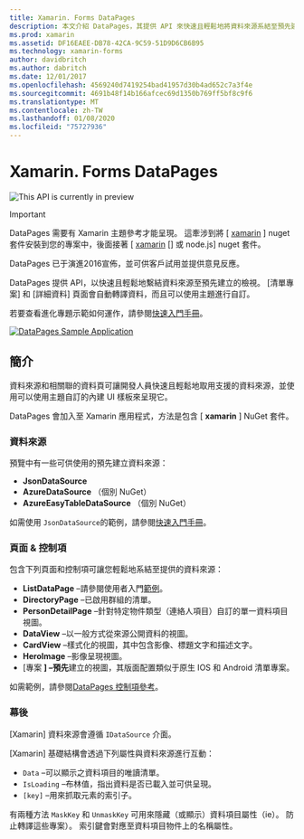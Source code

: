 ```yaml
---
title: Xamarin. Forms DataPages
description: 本文介紹 DataPages，其提供 API 來快速且輕鬆地將資料來源系結至預先建立的視圖。
ms.prod: xamarin
ms.assetid: DF16EAEE-DB78-42CA-9C59-51D9D6CB6B95
ms.technology: xamarin-forms
author: davidbritch
ms.author: dabritch
ms.date: 12/01/2017
ms.openlocfilehash: 4569240d7419254bad41957d30b4ad652c7a3f4e
ms.sourcegitcommit: 4691b48f14b166afcec69d1350b769ff5bf8c9f6
ms.translationtype: MT
ms.contentlocale: zh-TW
ms.lasthandoff: 01/08/2020
ms.locfileid: "75727936"
---
```

# <a name="xamarinforms-datapages"></a>Xamarin. Forms DataPages

![](~/media/shared/preview.png "This API is currently in preview")

> [!IMPORTANT]
> DataPages 需要有 Xamarin 主題參考才能呈現。 這牽涉到將 [ [xamarin](https://www.nuget.org/packages/Xamarin.Forms.Theme.Base/) ] nuget 套件安裝到您的專案中，後面接著 [ [xamarin](https://www.nuget.org/packages/Xamarin.Forms.Theme.Light/) [] 或 [](https://www.nuget.org/packages/Xamarin.Forms.Theme.Dark/) node.js] nuget 套件。

DataPages 已于演進2016宣佈，並可供客戶試用並提供意見反應。

DataPages 提供 API，以快速且輕鬆地繫結資料來源至預先建立的檢視。 [清單專案] 和 [詳細資料] 頁面會自動轉譯資料，而且可以使用主題進行自訂。

若要查看進化專題示範如何運作，請參閱[快速入門手冊](get-started.md)。

[![](images/demo-sml.png "DataPages Sample Application")](images/demo.png#lightbox "DataPages Sample Application")

## <a name="introduction"></a>簡介

資料來源和相關聯的資料頁可讓開發人員快速且輕鬆地取用支援的資料來源，並使用可以使用主題自訂的內建 UI 樣板來呈現它。

DataPages 會加入至 Xamarin 應用程式，方法是包含 [ **xamarin** ] NuGet 套件。

### <a name="data-sources"></a>資料來源

預覽中有一些可供使用的預先建立資料來源：

* **JsonDataSource**
* **AzureDataSource** （個別 NuGet）
* **AzureEasyTableDataSource** （個別 NuGet）

如需使用 `JsonDataSource`的範例，請參閱[快速入門手冊](get-started.md)。

### <a name="pages--controls"></a>頁面 & 控制項

包含下列頁面和控制項可讓您輕鬆地系結至提供的資料來源：

* **ListDataPage** –請參閱使用者入門[範例](get-started.md)。
* **DirectoryPage** –已啟用群組的清單。
* **PersonDetailPage** –針對特定物件類型（連絡人項目）自訂的單一資料項目視圖。
* **DataView** –以一般方式從來源公開資料的視圖。
* **CardView** –樣式化的視圖，其中包含影像、標題文字和描述文字。
* **HeroImage** –影像呈現視圖。
* [專案 **] –預先**建立的視圖，其版面配置類似于原生 IOS 和 Android 清單專案。

如需範例，請參閱[DataPages 控制項參考](controls.md)。

### <a name="under-the-hood"></a>幕後

[Xamarin] 資料來源會遵循 `IDataSource` 介面。

[Xamarin] 基礎結構會透過下列屬性與資料來源進行互動：

* `Data` –可以顯示之資料項目的唯讀清單。
* `IsLoading` –布林值，指出資料是否已載入並可供呈現。
* `[key]` –用來抓取元素的索引子。

有兩種方法 `MaskKey` 和 `UnmaskKey` 可用來隱藏（或顯示）資料項目屬性（ie）。 防止轉譯這些專案）。
索引鍵會對應至資料項目物件上的名稱屬性。
